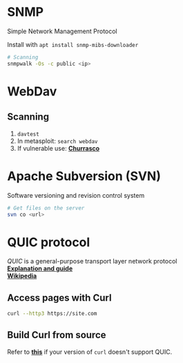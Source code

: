 # SNMP
Simple Network Management Protocol      

Install with `apt install snmp-mibs-downloader`

```bash
# Scanning
snmpwalk -Os -c public <ip>
```


# WebDav
## Scanning
1. `davtest`
2. In metasploit: `search webdav`
3. If vulnerable use: **[Churrasco](https://github.com/Re4son/Churrasco/)**


# Apache Subversion (SVN)
Software versioning and revision control system
```sh
# Get files on the server
svn co <url>
```


# QUIC protocol
*QUIC* is a general-purpose transport layer network protocol     
**[Explanation and guide](https://www.debugbear.com/blog/http3-quic-protocol-guide)**     
**[Wikipedia](https://en.wikipedia.org/wiki/QUIC)**

## Access pages with Curl
```bash
curl --http3 https://site.com
```

## Build Curl from source
Refer to **[this](https://github.com/curl/curl/blob/master/docs/HTTP3.md#quiche-version)** if your version of `curl` doesn't support QUIC.